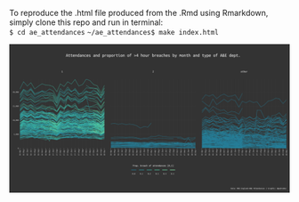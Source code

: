 To reproduce the .html file produced from the .Rmd using Rmarkdown, simply clone this repo and run in terminal: 
<br>
`$ cd ae_attendances`
`~/ae_attendances$ make index.html`

![Breach by type of A&E dept.](./breach_type.png)
